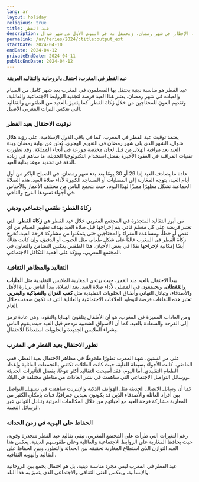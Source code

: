 ```yaml
---
lang: ar
layout: holiday
religious: true
title: عيد الفطر
description: عيد الفطر هو عيد المسلمين بمناسبة الإفطار في شهر رمضان. ويحتفل به في اليوم الأول من شهر شوال.
permalink: /ar/feries/2024/:title:output_ext
startDate: 2024-04-10
endDate: 2024-04-12
privateEndDate: 2024-04-11
publicEndDate: 2024-04-12
---
```

**عيد الفطر في المغرب: احتفال بالروحانية والتقاليد العريقة**

عيد الفطر هو مناسبة دينية يحتفل بها المسلمون في المغرب بعد شهر كامل من الصيام والعبادة في شهر رمضان. يعتبر هذا العيد فرصة لتجديد الروابط الاجتماعية والعائلية، وتقديم العون للمحتاجين من خلال زكاة الفطر. كما يتميز بالعديد من الطقوس والتقاليد التي تعكس التراث المغربي الأصيل.

### توقيت الاحتفال بعيد الفطر
يعتمد توقيت عيد الفطر في المغرب، كما في باقي الدول الإسلامية، على رؤية هلال شوال، الشهر الذي يلي شهر رمضان في التقويم الهجري. يُعلن عن نهاية رمضان وبدء العيد بعد مراقبة الهلال من قبل لجان مختصة موزعة في أنحاء المملكة. وقد تطورت تقنيات المراقبة في العقود الأخيرة بفضل استخدام التكنولوجيا الحديثة، ما ساهم في زيادة الدقة في تحديد موعد بداية العيد.

عادة ما يصادف العيد إما 29 أو 30 يومًا بعد بدء شهر رمضان. في الصباح الباكر من أول أيام العيد، يتوجه المغاربة إلى المصليات أو المساجد الكبيرة لأداء صلاة العيد. هذه الصلاة الجماعية تشكل مظهرًا مميزًا لهذا اليوم، حيث يتجمع الناس من مختلف الأعمار والأجناس في أجواء تسودها الفرح والتآخي.

### زكاة الفطر: طقس اجتماعي وديني
من أبرز التقاليد المتجذرة في المجتمع المغربي خلال عيد الفطر هي **زكاة الفطر**، التي تعتبر فريضة على كل مسلم قادر. يتم إخراجها قبل صلاة العيد بهدف تطهير الصيام من أي نقص أو خطأ، ومساعدة الفقراء والمحتاجين حتى يتمكنوا من مشاركة فرحة العيد. تُخرج زكاة الفطر في المغرب غالبًا على شكل طعام، مثل الحبوب أو الدقيق، وإن كانت هناك أيضًا إمكانية لإخراجها نقدًا في بعض الأحيان. هذا الطقس يعكس التضامن والتعاون في المجتمع المغربي، ويؤكد على أهمية التكافل الاجتماعي.

### التقاليد والمظاهر الثقافية
يبدأ الاحتفال بالعيد منذ الفجر، حيث يرتدي المغاربة الملابس التقليدية مثل **الجلباب** وال**قفطان**، ويجتمعون في المصلى لأداء صلاة العيد. بعد الصلاة، يبدأ الناس بزيارة الأهل والأصدقاء، وتبادل التهاني وأطباق الحلويات التقليدية مثل **كعب الغزال** و**الشباكية** و**البغرير**. تعتبر هذه اللقاءات فرصة لتوطيد العلاقات الاجتماعية والعائلية التي قد تكون ضعفت خلال العام.

ومن العادات المميزة في المغرب، هو أن الأطفال يتلقون الهدايا والنقود، وهي عادة ترمز إلى الفرحة والسعادة بالعيد. كما أن الأسواق الشعبية تزدحم قبل العيد حيث يقوم الناس بشراء الملابس الجديدة والحلويات استعدادًا للاحتفال.

### تطور الاحتفال بعيد الفطر في المغرب
على مر السنين، شهد المغرب تطورًا ملحوظًا في مظاهر الاحتفال بعيد الفطر. ففي الماضي، كانت الأجواء بسيطة للغاية، حيث كانت العائلات تكتفي بالتجمعات العائلية وإعداد الطعام التقليدي. أما اليوم، فقد أصبحت التقاليد أكثر تنوعًا، بفضل التأثيرات الحديثة ووسائل التواصل الاجتماعي التي ساهمت في نشر العادات من مناطق مختلفة في البلاد.

كما أن وسائل الاتصال الحديثة مثل الهواتف الذكية والإنترنت ساهمت في تسهيل التواصل بين أفراد العائلة والأصدقاء الذين قد يكونون بعيدين جغرافيًا. فبات بإمكان الكثير من المغاربة مشاركة فرحة العيد مع أحبائهم من خلال المكالمات المرئية وتبادل التهاني عبر الرسائل النصية.

### الحفاظ على الهوية في زمن الحداثة
رغم التغيرات التي طرأت على المجتمع المغربي، تبقى تقاليد عيد الفطر متجذرة وقوية، حيث يحافظ المغاربة على الروابط الاجتماعية والعائلية وعلى طقوسهم الدينية. يعكس هذا العيد التوازن الذي استطاع المغاربة تحقيقه بين الحداثة والتطور، وبين الحفاظ على التقاليد والهوية الثقافية.

عيد الفطر في المغرب ليس مجرد مناسبة دينية، بل هو احتفال يجمع بين الروحانية والإنسانية، ويعكس الغنى الثقافي والاجتماعي الذي يتميز به هذا البلد.